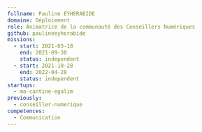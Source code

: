 ```yaml
---
fullname: Pauline EYHERABIDE
domaine: Déploiement
role: Animatrice de la communauté des Conseillers Numériques
github: paulineeyherabide
missions:
  - start: 2021-03-18
    end: 2021-09-30
    status: independent
  - start: 2021-10-28
    end: 2022-04-28
    status: independent
startups:
  - ma-cantine-egalim
previously:
  - conseiller-numerique
competences:
  - Communication
---
```

